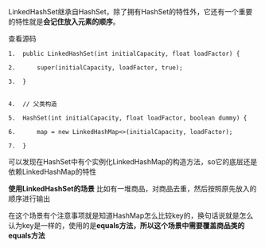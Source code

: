 LinkedHashSet继承自HashSet，除了拥有HashSet的特性外，它还有一个重要的特性就是**会记住放入元素的顺序**。



查看源码

```
1.  public LinkedHashSet(int initialCapacity, float loadFactor) {  

2.      super(initialCapacity, loadFactor, true);  

3.  }  


4.  // 父类构造  

5.  HashSet(int initialCapacity, float loadFactor, boolean dummy) {  

6.      map = new LinkedHashMap<>(initialCapacity, loadFactor);  

7.  } 
```

可以发现在HashSet中有个实例化LinkedHashMap的构造方法，so它的底层还是依赖LinkedHashMap的特性



**使用LinkedHashSet的场景**
比如有一堆商品，对商品去重，然后按照原先放入的顺序进行输出

在这个场景有个注意事项就是知道HashMap怎么比较key的，换句话说就是怎么认为key是一样的，使用的是**equals方法，所以这个场景中需要覆盖商品类的equals方法**